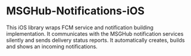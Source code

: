 # MSGHub-Notifications-iOS
This iOS library wraps FCM service and notification building implementation. It communicates with the MSGHub notification services silently and sends delivery status reports. It automatically creates, builds and shows an incoming notifications.
